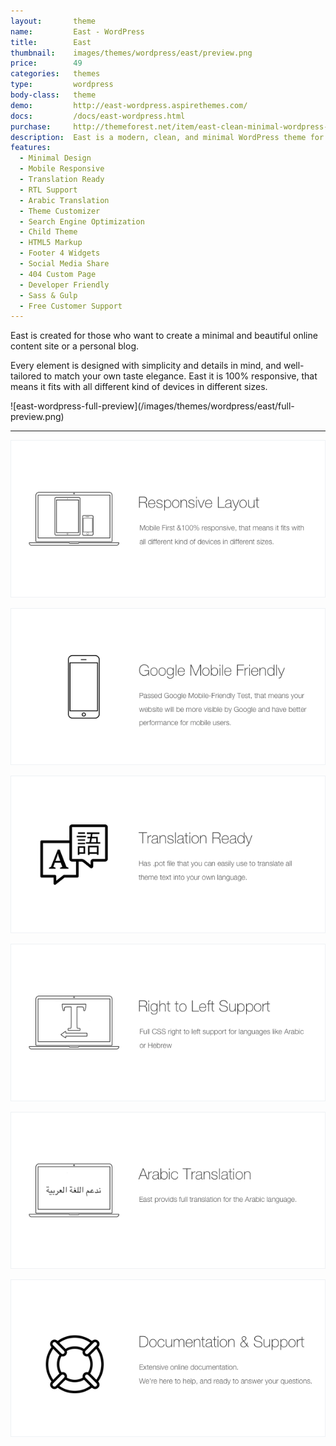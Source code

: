 ```yaml
---
layout:       theme
name:         East - WordPress
title:        East
thumbnail:    images/themes/wordpress/east/preview.png
price:        49
categories:   themes
type:         wordpress
body-class:   theme
demo:         http://east-wordpress.aspirethemes.com/
docs:         /docs/east-wordpress.html
purchase:     http://themeforest.net/item/east-clean-minimal-wordpress-blog-theme/15349397
description:  East is a modern, clean, and minimal WordPress theme for your next blog.
features:
  - Minimal Design
  - Mobile Responsive
  - Translation Ready
  - RTL Support
  - Arabic Translation
  - Theme Customizer
  - Search Engine Optimization
  - Child Theme
  - HTML5 Markup
  - Footer 4 Widgets
  - Social Media Share
  - 404 Custom Page
  - Developer Friendly
  - Sass & Gulp
  - Free Customer Support
---
```


East is created for those who want to create a minimal and beautiful online content site or a personal blog.

Every element is designed with simplicity and details in mind, and well-tailored to match your own taste elegance. East it is 100% responsive, that means it fits with all different kind of devices in different sizes.

<div class="darker-bg-image-wrap" markdown='1'>
  ![east-wordpress-full-preview](/images/themes/wordpress/east/full-preview.png)
</div>

---

![responsive](/images/envato/wordpress/east/responsive.png)

![mobile-friendly](/images/envato/wordpress/east/mobile-friendly.png)

![translation](/images/envato/wordpress/east/translation.png)

![rtl](/images/envato/wordpress/east/rtl.png)

![arabic-translation](/images/envato/wordpress/east/arabic-translation.png)

[![support-docs](/images/envato/wordpress/east/support-docs.png)](/docs/east-wordpress.html)